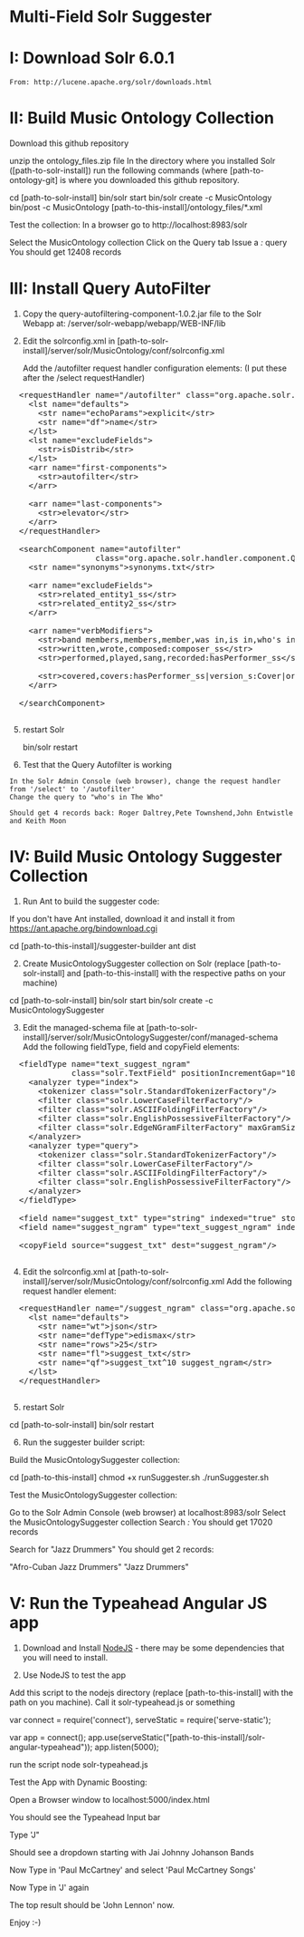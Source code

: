 # Multi-Field Solr Suggester

# I: Download Solr 6.0.1

	From: http://lucene.apache.org/solr/downloads.html
  

# II: Build Music Ontology Collection
  Download this github repository

  unzip the ontology_files.zip file
  In the directory where you installed Solr ([path-to-solr-install]) run the following commands (where [path-to-ontology-git] is where you downloaded this github repository.
  
  cd [path-to-solr-install]
  bin/solr start
  bin/solr create -c MusicOntology
  bin/post -c MusicOntology [path-to-this-install]/ontology_files/*.xml
  
  Test the collection:
  In a browser go to http://localhost:8983/solr
  
  Select the MusicOntology collection
  Click on the Query tab
  Issue a *:* query
  You should get 12408 records
  
# III: Install Query AutoFilter

  1) Copy the query-autofiltering-component-1.0.2.jar file to the Solr Webapp at:
     <path-to-solr-install>/server/solr-webapp/webapp/WEB-INF/lib
     
  4) Edit the solrconfig.xml in
     [path-to-solr-install]/server/solr/MusicOntology/conf/solrconfig.xml
     
     Add the /autofilter request handler configuration elements: (I put these after the /select requestHandler)
     
  <pre>
  &lt;requestHandler name="/autofilter" class="org.apache.solr.handler.component.SearchHandler">
    &lt;lst name="defaults">
      &lt;str name="echoParams">explicit&lt;/str>
      &lt;str name="df">name&lt;/str>
    &lt;/lst>
    &lt;lst name="excludeFields">
      &lt;str>isDistrib&lt;/str>
    &lt;/lst>
    &lt;arr name="first-components">
      &lt;str>autofilter&lt;/str>
    &lt;/arr>
    
    &lt;arr name="last-components">
      &lt;str>elevator&lt;/str>
    &lt;/arr>
  &lt;/requestHandler>

  &lt;searchComponent name="autofilter" 
                  class="org.apache.solr.handler.component.QueryAutoFilteringComponent" >
    &lt;str name="synonyms">synonyms.txt&lt;/str>
    
    &lt;arr name="excludeFields">
      &lt;str>related_entity1_ss&lt;/str>
      &lt;str>related_entity2_ss&lt;/str>
    &lt;/arr>
      
    &lt;arr name="verbModifiers">
      &lt;str>band members,members,member,was in,is in,who's in,who's in the,is in the,was in the:memberOfGroup_ss,groupMembers_ss&lt;/str>
      &lt;str>written,wrote,composed:composer_ss&lt;/str>
      &lt;str>performed,played,sang,recorded:hasPerformer_ss&lt;/str>
      
      &lt;str>covered,covers:hasPerformer_ss|version_s:Cover|original_performer:_ENTITY_,Recording_Type:Song=>original_performer|composer_ss:_ENTITY_&lt;/str>
    &lt;/arr>

  &lt;/searchComponent>
  </pre>
  
  5) restart Solr
    
     bin/solr restart
     
  6) Test that the Query Autofilter is working
  
    In the Solr Admin Console (web browser), change the request handler from '/select' to '/autofilter'
    Change the query to "who's in The Who"
    
    Should get 4 records back: Roger Daltrey,Pete Townshend,John Entwistle and Keith Moon
  

# IV: Build Music Ontology Suggester Collection
1) Run Ant to build the suggester code:

  If you don't have Ant installed, download it and install it from https://ant.apache.org/bindownload.cgi
  
  cd [path-to-this-install]/suggester-builder
  ant dist

2) Create MusicOntologySuggester collection on Solr (replace [path-to-solr-install] and [path-to-this-install] with the respective paths on your machine)

  cd [path-to-solr-install]
  bin/solr start
  bin/solr create -c MusicOntologySuggester
  
3) Edit the managed-schema file at [path-to-solr-install]/server/solr/MusicOntologySuggester/conf/managed-schema
   Add the following fieldType, field and copyField elements:
   
  <pre>
  &lt;fieldType name="text_suggest_ngram"
             class="solr.TextField" positionIncrementGap="100">
    &lt;analyzer type="index">
      &lt;tokenizer class="solr.StandardTokenizerFactory"/>
      &lt;filter class="solr.LowerCaseFilterFactory"/>
      &lt;filter class="solr.ASCIIFoldingFilterFactory"/>
      &lt;filter class="solr.EnglishPossessiveFilterFactory"/>
      &lt;filter class="solr.EdgeNGramFilterFactory" maxGramSize="10" minGramSize="1"/>
    &lt;/analyzer>
    &lt;analyzer type="query">
      &lt;tokenizer class="solr.StandardTokenizerFactory"/>
      &lt;filter class="solr.LowerCaseFilterFactory"/>
      &lt;filter class="solr.ASCIIFoldingFilterFactory"/>
      &lt;filter class="solr.EnglishPossessiveFilterFactory"/>
    &lt;/analyzer>
  &lt;/fieldType>

  &lt;field name="suggest_txt" type="string" indexed="true" stored="true" />
  &lt;field name="suggest_ngram" type="text_suggest_ngram" indexed="true" stored="false" multiValued="false"/>

  &lt;copyField source="suggest_txt" dest="suggest_ngram"/>
  </pre>
  
4) Edit the solrconfig.xml at [path-to-solr-install]/server/solr/MusicOntology/conf/solrconfig.xml
   Add the following request handler element:
   
  <pre>
  &lt;requestHandler name="/suggest_ngram" class="org.apache.solr.handler.component.SearchHandler">
    &lt;lst name="defaults">
      &lt;str name="wt">json&lt;/str>
      &lt;str name="defType">edismax&lt;/str>
      &lt;str name="rows">25&lt;/str>
      &lt;str name="fl">suggest_txt&lt;/str>
      &lt;str name="qf">suggest_txt^10 suggest_ngram&lt;/str>
    &lt;/lst>
  &lt;/requestHandler>
  </pre>
  
5) restart Solr

  cd [path-to-solr-install]
  bin/solr restart

6) Run the suggester builder script:
  
  Build the MusicOntologySuggester collection:
  
  cd [path-to-this-install]
  chmod +x runSuggester.sh
  ./runSuggester.sh

  Test the MusicOntologySuggester collection:
  
  Go to the Solr Admin Console (web browser) at localhost:8983/solr
  Select the MusicOntologySuggester collection
  Search *:*
  You should get 17020 records
  
  Search for "Jazz Drummers"
  You should get 2 records:
  
  "Afro-Cuban Jazz Drummers"
  "Jazz Drummers"

# V: Run the Typeahead Angular JS app

  1) Download and Install <a href="https://nodejs.org/en/download/">NodeJS</a> - there may be some dependencies that you will need to install.

  
  2) Use NodeJS to test the app
  
  Add this script to the nodejs directory (replace [path-to-this-install] with the path on you machine). Call it solr-typeahead.js or something
  
  var connect = require('connect'),
    serveStatic = require('serve-static');

  var app = connect();
  app.use(serveStatic("[path-to-this-install]/solr-angular-typeahead"));
  app.listen(5000);
  
  run the script
  node solr-typeahead.js
  
  Test the App with Dynamic Boosting:
  
  Open a Browser window to localhost:5000/index.html
  
  You should see the Typeahead Input bar
  
  Type 'J"
  
  Should see a dropdown starting with Jai Johnny Johanson Bands
  
  Now Type in 'Paul McCartney' and select 'Paul McCartney Songs'
  
  Now Type in 'J' again
  
  The top result should be 'John Lennon' now.
  
  
  Enjoy :-)
  
  

